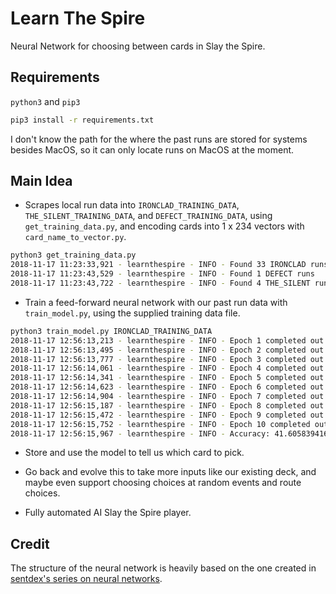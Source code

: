 # Learn The Spire

Neural Network for choosing between cards in Slay the Spire.

## Requirements

`python3` and `pip3`

```bash
pip3 install -r requirements.txt
```

I don't know the path for the where the past runs are stored for systems besides MacOS, so it can only locate runs on MacOS at the moment.

## Main Idea

- Scrapes local run data into `IRONCLAD_TRAINING_DATA`, `THE_SILENT_TRAINING_DATA`, and `DEFECT_TRAINING_DATA`, using `get_training_data.py`, and encoding cards into 1 x 234 vectors with `card_name_to_vector.py`.

```bash
python3 get_training_data.py
2018-11-17 11:23:33,921 - learnthespire - INFO - Found 33 IRONCLAD runs
2018-11-17 11:23:43,529 - learnthespire - INFO - Found 1 DEFECT runs
2018-11-17 11:23:43,722 - learnthespire - INFO - Found 4 THE_SILENT runs
```

- Train a feed-forward neural network with our past run data with `train_model.py`, using the supplied training data file.

```bash
python3 train_model.py IRONCLAD_TRAINING_DATA
2018-11-17 12:56:13,213 - learnthespire - INFO - Epoch 1 completed out of 10 loss: 2979.932667877604
2018-11-17 12:56:13,495 - learnthespire - INFO - Epoch 2 completed out of 10 loss: 1761.6639074202915
2018-11-17 12:56:13,777 - learnthespire - INFO - Epoch 3 completed out of 10 loss: 1344.5543219195952
2018-11-17 12:56:14,061 - learnthespire - INFO - Epoch 4 completed out of 10 loss: 1101.1279998984428
2018-11-17 12:56:14,341 - learnthespire - INFO - Epoch 5 completed out of 10 loss: 934.2588043879878
2018-11-17 12:56:14,623 - learnthespire - INFO - Epoch 6 completed out of 10 loss: 809.4915486584464
2018-11-17 12:56:14,904 - learnthespire - INFO - Epoch 7 completed out of 10 loss: 709.3352899401771
2018-11-17 12:56:15,187 - learnthespire - INFO - Epoch 8 completed out of 10 loss: 626.7456984166201
2018-11-17 12:56:15,472 - learnthespire - INFO - Epoch 9 completed out of 10 loss: 561.5867884071777
2018-11-17 12:56:15,752 - learnthespire - INFO - Epoch 10 completed out of 10 loss: 509.7387458057201
2018-11-17 12:56:15,967 - learnthespire - INFO - Accuracy: 41.605839416058394%
```

- Store and use the model to tell us which card to pick.

- Go back and evolve this to take more inputs like our existing deck, and maybe even support choosing choices at random events and route choices.

- Fully automated AI Slay the Spire player.

## Credit

The structure of the neural network is heavily based on the one created in [sentdex's series on neural networks](https://www.youtube.com/watch?v=oYbVFhK_olY).
